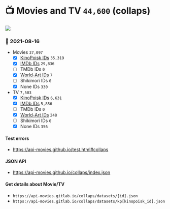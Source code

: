 # :tv: Movies and TV `44,600` (collaps)

<a href="https://API-Movies.github.io"><img src="https://API-Movies.github.io/banner.png?cache"></a>

### :date: 2021-08-16
- Movies `37,097`
  - [x] <a href="https://API-Movies.github.io/collaps/movie_kinopoisk_ids.json">KinoPoisk IDs</a> `35,319`
  - [x] <a href="https://API-Movies.github.io/collaps/movie_imdb_ids.json">IMDb IDs</a> `29,836`
  - [ ] TMDb IDs `0`
  - [x] <a href="https://API-Movies.github.io/collaps/movie_world_art_ids.json">World-Art IDs</a> `7`
  - [ ] Shikimori IDs `0`
  - [x] None IDs `330`
- TV `7,503`
  - [x] <a href="https://API-Movies.github.io/collaps/tv_kinopoisk_ids.json">KinoPoisk IDs</a> `6,631`
  - [x] <a href="https://API-Movies.github.io/collaps/tv_imdb_ids.json">IMDb IDs</a> `5,856`
  - [ ] TMDb IDs `0`
  - [x] <a href="https://API-Movies.github.io/collaps/tv_world_art_ids.json">World-Art IDs</a> `248`
  - [ ] Shikimori IDs `0`
  - [x] None IDs `356`
#### Test errors
- <a href='https://api-movies.github.io/test.html#collaps'>https://api-movies.github.io/test.html#collaps</a>
#### JSON API
- <a href='https://api-movies.github.io/collaps/index.json'>https://api-movies.github.io/collaps/index.json</a>
#### Get details about Movie/TV
- `https://api-movies.gitlab.io/collaps/datasets/[id].json`
- `https://api-movies.gitlab.io/collaps/datasets/kp[kinopoisk_id].json`
